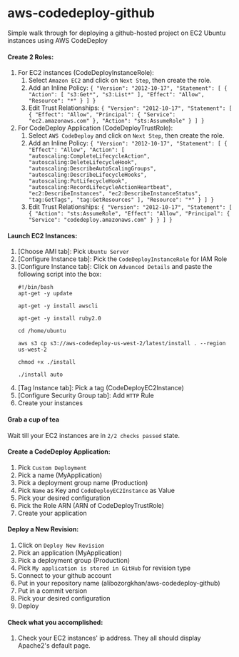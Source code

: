 # aws-codedeploy-github
Simple walk through for deploying a github-hosted project on EC2 Ubuntu instances using AWS CodeDeploy

#### Create 2 Roles:

1. For EC2 instances (CodeDeployInstanceRole):
    1. Select `Amazon EC2` and click on `Next Step`, then create the role.
    2. Add an Inline Policy: `{ "Version": "2012-10-17", "Statement": [ { "Action": [ "s3:Get*", "s3:List*" ], "Effect": "Allow", "Resource": "*" } ] }`
    3. Edit Trust Relationships: `{ "Version": "2012-10-17", "Statement": [ { "Effect": "Allow", "Principal": { "Service": "ec2.amazonaws.com" }, "Action": "sts:AssumeRole" } ] }`
2. For CodeDeploy Application (CodeDeployTrustRole):
    1. Select `AWS CodeDeploy` and click on `Next Step`, then create the role.
    2. Add an Inline Policy: `{ "Version": "2012-10-17", "Statement": [ { "Effect": "Allow", "Action": [ "autoscaling:CompleteLifecycleAction", "autoscaling:DeleteLifecycleHook", "autoscaling:DescribeAutoScalingGroups", "autoscaling:DescribeLifecycleHooks", "autoscaling:PutLifecycleHook", "autoscaling:RecordLifecycleActionHeartbeat", "ec2:DescribeInstances", "ec2:DescribeInstanceStatus", "tag:GetTags", "tag:GetResources" ], "Resource": "*" } ] }`
    3. Edit Trust Relationships: `{ "Version": "2012-10-17", "Statement": [ { "Action": "sts:AssumeRole", "Effect": "Allow", "Principal": { "Service": "codedeploy.amazonaws.com" } } ] }`

#### Launch EC2 Instances:
1. [Choose AMI tab]: Pick `Ubuntu Server`
2. [Configure Instance tab]: Pick the `CodeDeployInstanceRole` for IAM Role
3. [Configure Instance tab]: Click on `Advanced Details` and paste the following script into the box:
    ```
    #!/bin/bash
    apt-get -y update

    apt-get -y install awscli

    apt-get -y install ruby2.0

    cd /home/ubuntu

    aws s3 cp s3://aws-codedeploy-us-west-2/latest/install . --region us-west-2

    chmod +x ./install
    
    ./install auto
    ```
4. [Tag Instance tab]: Pick a tag (CodeDeployEC2Instance)
5. [Configure Security Group tab]: Add `HTTP` Rule
6. Create your instances

#### Grab a cup of tea
Wait till your EC2 instances are in `2/2 checks passed` state.

#### Create a CodeDeploy Application:
1. Pick `Custom Deployment`
2. Pick a name (MyApplication)
3. Pick a deployment group name (Production)
4. Pick `Name` as Key and `CodeDeployEC2Instance` as Value
5. Pick your desired configuration
6. Pick the Role ARN (ARN of CodeDeployTrustRole)
7. Create your application

#### Deploy a New Revision:
1. Click on `Deploy New Revision`
2. Pick an application (MyApplication)
3. Pick a deployment group (Production)
4. Pick `My application is stored in GitHub` for revision type
5. Connect to your github account
6. Put in your repository name (alibozorgkhan/aws-codedeploy-github)
7. Put in a commit version
8. Pick your desired configuration
9. Deploy

#### Check what you accomplished:
1. Check your EC2 instances' ip address. They all should display Apache2's default page.
